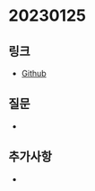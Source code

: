 # 20230125

## 링크
- [Github](https://github.com/lbw3973/TIL/tree/main/JavaScript)

## 질문
- 

## 추가사항
- 
